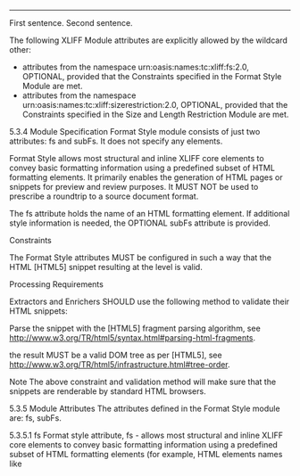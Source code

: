 
---

<unit id="1">
  <segment>
    <source><sc id="1" type="fmt" subType="xlf:b"/>
        First sentence. </source>
  </segment>
  <segment>
    <source>Second sentence.<ec startRef="1" type="fmt"
        subType="xlf:b"/></source>
  </segment>
</unit>

The following XLIFF Module attributes are explicitly allowed by the wildcard other:

- attributes from the namespace urn:oasis:names:tc:xliff:fs:2.0, OPTIONAL, provided that the Constraints specified in the Format Style Module are met.
- attributes from the namespace urn:oasis:names:tc:xliff:sizerestriction:2.0, OPTIONAL, provided that the Constraints specified in the Size and Length Restriction Module are met.


5.3.4 Module Specification
Format Style module consists of just two attributes: fs and subFs. It does not specify any elements.

Format Style allows most structural and inline XLIFF core elements to convey basic formatting information using a predefined subset of HTML formatting elements. It primarily enables the generation of HTML pages or snippets for preview and review purposes. It MUST NOT be used to prescribe a roundtrip to a source document format.

The fs attribute holds the name of an HTML formatting element. If additional style information is needed, the OPTIONAL subFs attribute is provided.

Constraints

The Format Style attributes MUST be configured in such a way that the HTML [HTML5] snippet resulting at the <file> level is valid.

Processing Requirements

Extractors and Enrichers SHOULD use the following method to validate their HTML snippets:

Parse the snippet with the [HTML5] fragment parsing algorithm, see http://www.w3.org/TR/html5/syntax.html#parsing-html-fragments.

the result MUST be a valid DOM tree as per [HTML5], see http://www.w3.org/TR/html5/infrastructure.html#tree-order.

Note
The above constraint and validation method will make sure that the snippets are renderable by standard HTML browsers.

5.3.5 Module Attributes
The attributes defined in the Format Style module are: fs, subFs.

5.3.5.1 fs
Format style attribute, fs - allows most structural and inline XLIFF core elements to convey basic formatting information using a predefined subset of HTML formatting elements (for example, HTML elements names like <script> are not included). It enables the generation of HTML pages or snippets for preview and review purposes. If additional style information is needed, the OPTIONAL subFs attribute is provided.

Value description:

Table 4. Values

a anchor
b bold text style
bdo I18N BiDi over-ride
big large text style
blockquote  long quotation
body  document body
br  forced line break
button  push button
caption table caption
center  shorthand for DIV align=center
cite  citation
code  computer code fragment
col table column
colgroup  table column group
dd  definition description
del deleted text
div generic language/style container
dl  definition list
dt  definition term
em  emphasis
h1  heading
h2  heading
h3  heading
h4  heading
h5  heading
h6  heading
head  document head
hr  horizontal rule
html  document root element
i italic text style
img image
label form field label text
legend  fieldset legend
li  list item
ol  ordered list
p paragraph
pre preformatted text
q short inline quotation
s strike-through text style
samp  sample program output, scripts, etc.
select  option selector
small small text style
span  generic language/style container
strike  strike-through text
strong  strong emphasis
sub subscript
sup superscript
table 
tbody table body
td  table data cell
tfoot table footer
th  table header cell
thead table header
title document title
tr  table row
tt  teletype or monospaced text style
u underlined text style
ul  unordered list

Default value: undefined.

Used in: <file>, <unit>, <note>, <sc>, <ec>, <ph>, <pc>, <mrk>, and <sm>.

Warning
The fs attribute is not intended to facilitate Merging back into the original format.

Constraints

The fs MUST only be used with <ec> in cases where the isolated attribute is set to 'yes'.

Processing Requirements

Writers updating the attribute fs MUST also update or delete subFs.

Example: To facilitate HTML preview, fs can be applied to XLIFF like this like:

<xliff xmlns:fs="urn:oasis:names:tc:xliff:fs:2.0">
  <file fs:fs="html">
    <unit id="1" fs:fs="p">
      <segment>
        <source>Mick Jones renewed his interest in the Vintage <pc id="1"
            fs:fs="strong">'72 Telecaster Thinline </pc> guitar.
            <ph id="ph2" fs:fs="br" />He says <pc fs:fs="q">I love 'em
            </pc><ph id="ph1" fs:fs="img"
            fs:subFs="src,smileface.png" /></source>
      </segment>
    </unit>
  </file>
</xliff>
With an XSL stylesheet like this:

<xsl:template match="*" priority="2"
    xmlns:fs="urn:oasis:names:tc:xliff:fs:2.0">
  <xsl:choose>
    <xsl:when test="@fs:fs">
      <xsl:element name="{@fs:fs}">
        <xsl:if test="@fs:subFs">
          <xsl:variable name="att_name"
              select="substring-before(@fs:subFs,',')" />
          <xsl:variable name="att_val"
              select="substring-after(@fs:subFs,',')" />
          <xsl:attribute name="{$att_name}">
            <xsl:value-of select="$att_val" />
          </xsl:attribute>
        </xsl:if>
        <xsl:apply-templates />
      </xsl:element>
    </xsl:when>
    <xsl:otherwise>
      <xsl:apply-templates />
    </xsl:otherwise>
  </xsl:choose>
</xsl:template>
You can generate a an HTML page like this:

<html>
  <p>Mick Jones renewed his interest in the Vintage <strong>'72
      Telecaster Thinline </strong> guitar. <br/>He says <q>I love 'em
      </q><img src="smileface.png"/></p>
</html>
5.3.5.2 subFs
Sub-format style, subFs - allows extra metadata, like URL for example, to be added in concert with the fs attribute.

Value description: The subFs attribute is used to specify the HTML attributes to use along with the HTML element declared in the fs attribute. It is a list of name/value pairs. Each pair is separated from the next with a backslash (\). The name and the value of a pair are separated with a comma (,). Both literal backslash and comma characters are escaped with a backslash prefix.

Default value: undefined.

Used in: <file>, <unit>, <note>, <source>, <target>, <sc>, <ec>, <ph>, <pc>, <mrk>, and <sm>.

Warning
The subFs attribute is not intended to facilitate Merging back into the original format.

Constraints

Commas (,) and backslashes (\) in the value parts of the subFs MUST be escaped with a backslash (\).

If the attribute subFs is used, the attribute fs MUST be specified as well.

The subFs MUST only be used with <ec> in cases where the isolated attribute is set to 'yes'.

Processing Requirements

Writers updating the attribute fs MUST also update or delete subFs.

Example: For complex HTML previews that require more than one attribute on an HTML preview element, attribute pairs are separated by backslashes (\). Any literal comma or backslash in an attribute value MUST be escaped with a backslash.

For example, we would use this convention:

<ph id="p1" fs="img" subFs="src,c:\\docs\\images\\smile.png\alt,
    My Happy Smile\title,Smiling faces\, are nice" />
To produce this HTML preview:

<img src="c:\docs\images\smile.png" alt="My Happy Smile" title="Smiling
    faces, are nice" />




<unit id="1">
  <segment>
    <source>First sentence.</source>
    <target>Première phrase.</target>
  </segment>
  <ignorable>
    <source> </source>
  </ignorable>
  <segment>
    <source>Second sentence.</source>
  </segment>
</unit>


::: warning
*here be dragons*
:::
.... and specify how they should be rendered. If no renderer defined, <div> with container name class will be created:

<div class="warning">
<em>here be dragons</em>
</div>


Markdown "containers" are emerging as an increasingly popular extension: 

```markdown
:::: class1
::: class2
*text*
:::
::::
```

becomes

```html
<div class="class1">
<div class="class2">
<em>text</em>
</div>
</div>
```

- https://www.npmjs.com/package/markdown-it-container (JS)
- https://mdit-py-plugins.readthedocs.io/en/latest/#containers (Py)






----



You're absolutely right to point that out! According to the OASIS spec, `fs` **is** allowed as an attribute of `<mrk>`, but it **must be prefixed with a namespace**. 

Looking at the documentation:

1. **The `fs` attribute is explicitly allowed on `<mrk>`**:
   - The Format Style Module states: "Used in: `<file>`, `<unit>`, `<note>`, `<sc>`, `<ec>`, `<ph>`, `<pc>`, **`<mrk>`**, and `<sm>`"

2. **But it requires namespace prefixing**:
   - The Format Style Module is in the namespace `urn:oasis:names:tc:xliff:fs:2.0`
   - The core `<mrk>` element specification states: "attributes from the namespace `urn:oasis:names:tc:xliff:fs:2.0`, OPTIONAL, provided that the Constraints specified in the Format Style Module are met"

So combining both `<mrk>` with Format Style attributes would look like this:

```xml
<xliff xmlns="urn:oasis:names:tc:xliff:document:2.1" 
       xmlns:fs="urn:oasis:names:tc:xliff:fs:2.0"
       version="2.1" srcLang="en" trgLang="de">
  <file id="f1">
    <unit id="u1">
      <segment>
        <source>
          This is 
          <mrk id="m1" fs:fs="strong">important</mrk> 
          and 
          <mrk id="m2" fs:fs="em">emphasized</mrk> 
          text with 
          <mrk id="m3" fs:fs="a" 
               fs:subFs="href,https://example.com\title,Click here">a link</mrk>.
        </source>
      </segment>
    </unit>
  </file>
</xliff>
```

This gives us a powerful combination where:
- **`type` attribute** (core XLIFF) can indicate the semantic purpose (`term`, `comment`, or custom values)
- **`fs:fs` attribute** (Format Style module) can indicate the HTML formatting element
- **`fs:subFs` attribute** can provide additional HTML attributes
- **`value` attribute** (core XLIFF) can store original markup syntax
- **`ref` attribute** (core XLIFF) can store URIs

So for a universal markup preservation system, you could use:
- `fs:fs` + `fs:subFs` for HTML-based preview/rendering
- `type` with custom prefixes for semantic classification
- `value` for preserving original non-HTML markup (Markdown, LaTeX, etc.)

This approach would be fully spec-compliant and provide maximum flexibility for handling various markup formats!


